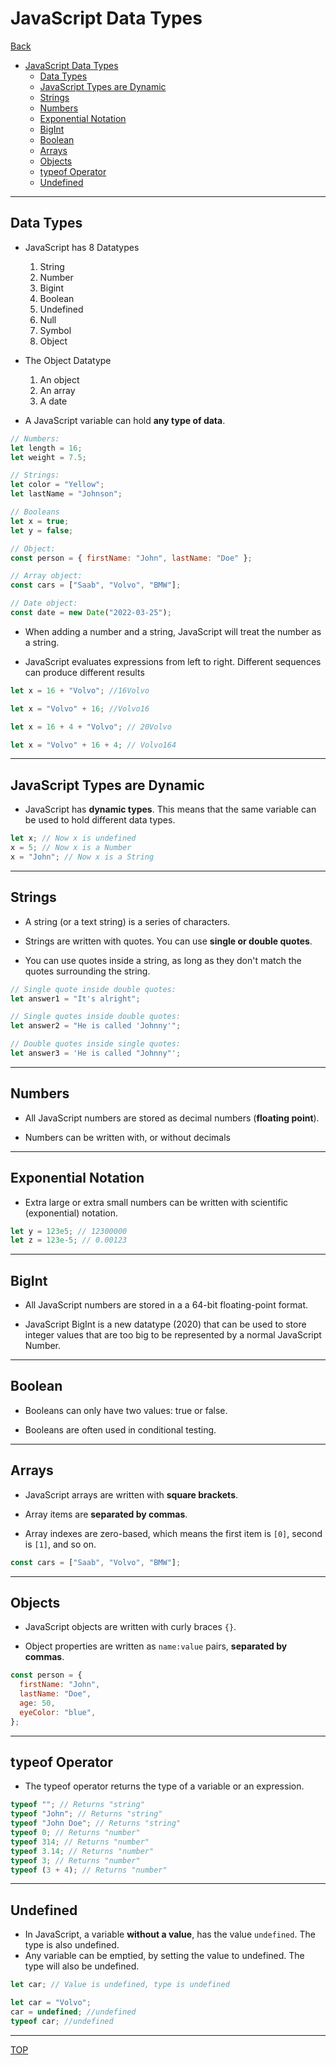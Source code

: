 # JavaScript Data Types

[Back](../index.md)

- [JavaScript Data Types](#javascript-data-types)
  - [Data Types](#data-types)
  - [JavaScript Types are Dynamic](#javascript-types-are-dynamic)
  - [Strings](#strings)
  - [Numbers](#numbers)
  - [Exponential Notation](#exponential-notation)
  - [BigInt](#bigint)
  - [Boolean](#boolean)
  - [Arrays](#arrays)
  - [Objects](#objects)
  - [typeof Operator](#typeof-operator)
  - [Undefined](#undefined)

---

## Data Types

- JavaScript has 8 Datatypes

  1. String
  2. Number
  3. Bigint
  4. Boolean
  5. Undefined
  6. Null
  7. Symbol
  8. Object

- The Object Datatype

  1. An object
  2. An array
  3. A date

- A JavaScript variable can hold **any type of data**.

```js
// Numbers:
let length = 16;
let weight = 7.5;

// Strings:
let color = "Yellow";
let lastName = "Johnson";

// Booleans
let x = true;
let y = false;

// Object:
const person = { firstName: "John", lastName: "Doe" };

// Array object:
const cars = ["Saab", "Volvo", "BMW"];

// Date object:
const date = new Date("2022-03-25");
```

- When adding a number and a string, JavaScript will treat the number as a string.

- JavaScript evaluates expressions from left to right. Different sequences can produce different results

```js
let x = 16 + "Volvo"; //16Volvo

let x = "Volvo" + 16; //Volvo16

let x = 16 + 4 + "Volvo"; // 20Volvo

let x = "Volvo" + 16 + 4; // Volvo164
```

---

## JavaScript Types are Dynamic

- JavaScript has **dynamic types**. This means that the same variable can be used to hold different data types.

```js
let x; // Now x is undefined
x = 5; // Now x is a Number
x = "John"; // Now x is a String
```

---

## Strings

- A string (or a text string) is a series of characters.
- Strings are written with quotes. You can use **single or double quotes**.

- You can use quotes inside a string, as long as they don't match the quotes surrounding the string.

```js
// Single quote inside double quotes:
let answer1 = "It's alright";

// Single quotes inside double quotes:
let answer2 = "He is called 'Johnny'";

// Double quotes inside single quotes:
let answer3 = 'He is called "Johnny"';
```

---

## Numbers

- All JavaScript numbers are stored as decimal numbers (**floating point**).

- Numbers can be written with, or without decimals

---

## Exponential Notation

- Extra large or extra small numbers can be written with scientific (exponential) notation.

```js
let y = 123e5; // 12300000
let z = 123e-5; // 0.00123
```

---

## BigInt

- All JavaScript numbers are stored in a a 64-bit floating-point format.

- JavaScript BigInt is a new datatype (2020) that can be used to store integer values that are too big to be represented by a normal JavaScript Number.

---

## Boolean

- Booleans can only have two values: true or false.

- Booleans are often used in conditional testing.

---

## Arrays

- JavaScript arrays are written with **square brackets**.

- Array items are **separated by commas**.

- Array indexes are zero-based, which means the first item is `[0]`, second is `[1]`, and so on.

```js
const cars = ["Saab", "Volvo", "BMW"];
```

---

## Objects

- JavaScript objects are written with curly braces `{}`.

- Object properties are written as `name:value` pairs, **separated by commas**.

```js
const person = {
  firstName: "John",
  lastName: "Doe",
  age: 50,
  eyeColor: "blue",
};
```

---

## typeof Operator

- The typeof operator returns the type of a variable or an expression.

```js
typeof ""; // Returns "string"
typeof "John"; // Returns "string"
typeof "John Doe"; // Returns "string"
typeof 0; // Returns "number"
typeof 314; // Returns "number"
typeof 3.14; // Returns "number"
typeof 3; // Returns "number"
typeof (3 + 4); // Returns "number"
```

---

## Undefined

- In JavaScript, a variable **without a value**, has the value `undefined`. The type is also undefined.
- Any variable can be emptied, by setting the value to undefined. The type will also be undefined.

```js
let car; // Value is undefined, type is undefined

let car = "Volvo";
car = undefined; //undefined
typeof car; //undefined
```

---

[TOP](#javascript-data-types)
